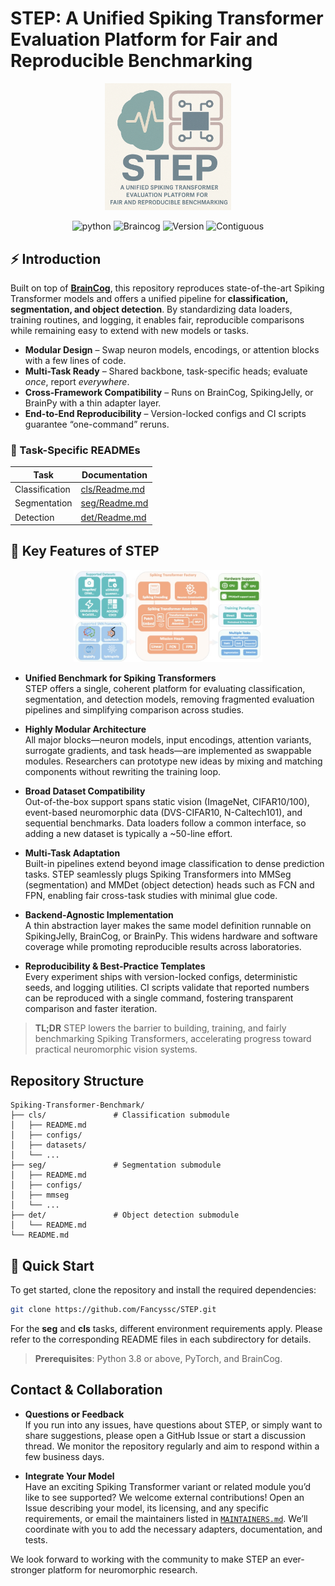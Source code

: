 # STEP: A Unified Spiking Transformer Evaluation Platform for Fair and Reproducible Benchmarking

<p align="center">
  <img src="/imgs/STEP.jpg" alt="mp" style="width: 40%; max-width: 600px; min-width: 200px;" />
</p>

<p align="center">
  <img src="https://img.shields.io/badge/python-3.8%20%7C%203.9%20|%203.10-blue" alt="python"/>
  <img src="https://img.shields.io/badge/framework-BrainCog-blue" alt="Braincog"/>
  <img src="https://img.shields.io/badge/version-1.0.0-green" alt="Version"/>
  <img src="https://img.shields.io/badge/-continuous_integration-red" alt="Contiguous"/>
</p>

## ⚡ Introduction

Built on top of **[BrainCog](https://github.com/BrainCog-X/Brain-Cog)**, this repository reproduces state-of-the-art Spiking Transformer models and offers a unified pipeline for **classification, segmentation, and object detection**. By standardizing data loaders, training routines, and logging, it enables fair, reproducible comparisons while remaining easy to extend with new models or tasks.

- **Modular Design** – Swap neuron models, encodings, or attention blocks with a few lines of code.  
- **Multi-Task Ready** – Shared backbone, task-specific heads; evaluate *once*, report *everywhere*.  
- **Cross-Framework Compatibility** – Runs on BrainCog, SpikingJelly, or BrainPy with a thin adapter layer.  
- **End-to-End Reproducibility** – Version-locked configs and CI scripts guarantee “one-command” reruns.  

### 📂 Task-Specific READMEs

| Task | Documentation |
|------|---------------|
| Classification | [cls/Readme.md](cls/Readme.md) |
| Segmentation   | [seg/Readme.md](seg/Readme.md) |
| Detection      | [det/Readme.md](det/Readme.md) |

## 🔑 Key Features of STEP

<p align="center">
  <img src="/imgs/bench.jpg" alt="mp" style="width: 60%; max-width: 600px; min-width: 200px;" />
</p>

- **Unified Benchmark for Spiking Transformers**  
  STEP offers a single, coherent platform for evaluating classification, segmentation, and detection models, removing fragmented evaluation pipelines and simplifying comparison across studies.

- **Highly Modular Architecture**  
  All major blocks—neuron models, input encodings, attention variants, surrogate gradients, and task heads—are implemented as swappable modules. Researchers can prototype new ideas by mixing and matching components without rewriting the training loop.

- **Broad Dataset Compatibility**  
  Out-of-the-box support spans static vision (ImageNet, CIFAR10/100), event-based neuromorphic data (DVS-CIFAR10, N-Caltech101), and sequential benchmarks. Data loaders follow a common interface, so adding a new dataset is typically a ~50-line effort.

- **Multi-Task Adaptation**  
  Built-in pipelines extend beyond image classification to dense prediction tasks. STEP seamlessly plugs Spiking Transformers into MMSeg (segmentation) and MMDet (object detection) heads such as FCN and FPN, enabling fair cross-task studies with minimal glue code.

- **Backend-Agnostic Implementation**  
  A thin abstraction layer makes the same model definition runnable on SpikingJelly, BrainCog, or BrainPy. This widens hardware and software coverage while promoting reproducible results across laboratories.

- **Reproducibility & Best-Practice Templates**  
  Every experiment ships with version-locked configs, deterministic seeds, and logging utilities. CI scripts validate that reported numbers can be reproduced with a single command, fostering transparent comparison and faster iteration.

> **TL;DR** STEP lowers the barrier to building, training, and fairly benchmarking Spiking Transformers, accelerating progress toward practical neuromorphic vision systems.
## Repository Structure

```plaintext
Spiking-Transformer-Benchmark/
├── cls/               # Classification submodule
│   ├── README.md      
│   ├── configs/     
│   ├── datasets/      
│   └── ...
├── seg/               # Segmentation submodule 
│   ├── README.md      
│   ├── configs/       
│   ├── mmseg      
│   └── ...
├── det/               # Object detection submodule 
│   └── README.md      
└── README.md          
```

## 🚀 Quick Start

To get started, clone the repository and install the required dependencies:

```bash
git clone https://github.com/Fancyssc/STEP.git

```
For the **seg** and **cls** tasks, different environment requirements apply. Please refer to the corresponding README files in each subdirectory for details.

> **Prerequisites**: Python 3.8 or above, PyTorch, and BrainCog.


## Contact & Collaboration

- **Questions or Feedback**  
  If you run into any issues, have questions about STEP, or simply want to share suggestions, please open a GitHub Issue or start a discussion thread. We monitor the repository regularly and aim to respond within a few business days.

- **Integrate Your Model**  
  Have an exciting Spiking Transformer variant or related module you’d like to see supported? We welcome external contributions! Open an Issue describing your model, its licensing, and any specific requirements, or email the maintainers listed in [`MAINTAINERS.md`](./MAINTAINERS.md). We’ll coordinate with you to add the necessary adapters, documentation, and tests.

We look forward to working with the community to make STEP an ever-stronger platform for neuromorphic research.

